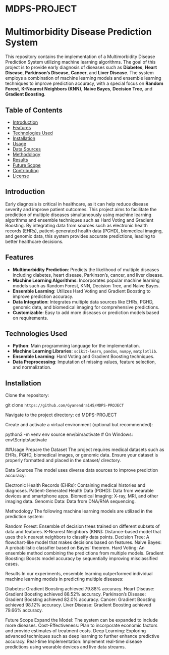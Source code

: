 # MDPS-PROJECT

# Multimorbidity Disease Prediction System

This repository contains the implementation of a Multimorbidity Disease Prediction System utilizing machine learning algorithms. The goal of this project is to provide early diagnosis of diseases such as **Diabetes**, **Heart Disease**, **Parkinson’s Disease**, **Cancer**, and **Liver Disease**. The system employs a combination of machine learning models and ensemble learning techniques to improve prediction accuracy, with a special focus on **Random Forest**, **K-Nearest Neighbors (KNN)**, **Naive Bayes**, **Decision Tree**, and **Gradient Boosting**.

## Table of Contents

- [Introduction](#introduction)
- [Features](#features)
- [Technologies Used](#technologies-used)
- [Installation](#installation)
- [Usage](#usage)
- [Data Sources](#data-sources)
- [Methodology](#methodology)
- [Results](#results)
- [Future Scope](#future-scope)
- [Contributing](#contributing)
- [License](#license)

## Introduction

Early diagnosis is critical in healthcare, as it can help reduce disease severity and improve patient outcomes. This project aims to facilitate the prediction of multiple diseases simultaneously using machine learning algorithms and ensemble techniques such as Hard Voting and Gradient Boosting. By integrating data from sources such as electronic health records (EHRs), patient-generated health data (PGHD), biomedical imaging, and genomic data, this system provides accurate predictions, leading to better healthcare decisions.

## Features

- **Multimorbidity Prediction**: Predicts the likelihood of multiple diseases including diabetes, heart disease, Parkinson’s, cancer, and liver disease.
- **Machine Learning Algorithms**: Incorporates popular machine learning models such as Random Forest, KNN, Decision Tree, and Naive Bayes.
- **Ensemble Learning**: Utilizes Hard Voting and Gradient Boosting to improve prediction accuracy.
- **Data Integration**: Integrates multiple data sources like EHRs, PGHD, genomic data, and biomedical imaging for comprehensive predictions.
- **Customizable**: Easy to add more diseases or prediction models based on requirements.

## Technologies Used

- **Python**: Main programming language for the implementation.
- **Machine Learning Libraries**: `scikit-learn`, `pandas`, `numpy`, `matplotlib`.
- **Ensemble Learning**: Hard Voting and Gradient Boosting techniques.
- **Data Preprocessing**: Imputation of missing values, feature selection, and normalization.

## Installation

Clone the repository:

git clone `https://github.com/Gyanendra145/MDPS-PROJECT`

Navigate to the project directory:
cd MDPS-PROJECT

Create and activate a virtual environment (optional but recommended):

python3 -m venv env
source env/bin/activate   # On Windows: env\Scripts\activate


##Usage
Prepare the Dataset
The project requires medical datasets such as EHRs, PGHD, biomedical images, or genomic data. Ensure your dataset is properly formatted and placed in the dataset/ directory.

Data Sources
The model uses diverse data sources to improve prediction accuracy:

Electronic Health Records (EHRs): Containing medical histories and diagnoses.
Patient-Generated Health Data (PGHD): Data from wearable devices and smartphone apps.
Biomedical Imaging: X-ray, MRI, and other imaging data.
Genomic Data: Data from DNA/RNA sequencing.

Methodology
The following machine learning models are utilized in the prediction system:

Random Forest: Ensemble of decision trees trained on different subsets of data and features.
K-Nearest Neighbors (KNN): Distance-based model that uses the k nearest neighbors to classify data points.
Decision Tree: A flowchart-like model that makes decisions based on features.
Naive Bayes: A probabilistic classifier based on Bayes' theorem.
Hard Voting: An ensemble method combining the predictions from multiple models.
Gradient Boosting: Boosts model accuracy by sequentially improving misclassified cases.


Results
In our experiments, ensemble learning outperformed individual machine learning models in predicting multiple diseases:

Diabetes: Gradient Boosting achieved 79.88% accuracy.
Heart Disease: Gradient Boosting achieved 88.52% accuracy.
Parkinson’s Disease: Gradient Boosting achieved 82.0% accuracy.
Cancer: Gradient Boosting achieved 98.12% accuracy.
Liver Disease: Gradient Boosting achieved 79.66% accuracy.

Future Scope
Expand the Model: The system can be expanded to include more diseases.
Cost-Effectiveness: Plan to incorporate economic factors and provide estimates of treatment costs.
Deep Learning: Exploring advanced techniques such as deep learning to further enhance predictive accuracy.
Real-time Implementation: Implement real-time disease predictions using wearable devices and live data streams.

```bash
